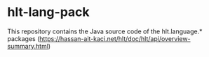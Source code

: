 # hlt-lang-pack
This repository contains the Java source code of the hlt.language.* packages (https://hassan-ait-kaci.net/hlt/doc/hlt/api/overview-summary.html)
